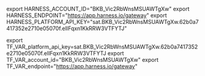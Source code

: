 export HARNESS_ACCOUNT_ID="BKB_Vic2RbWnsMSUAWTgXw"
export HARNESS_ENDPOINT="https://app.harness.io/gateway"
export HARNESS_PLATFORM_API_KEY="sat.BKB_Vic2RbWnsMSUAWTgXw.62b0a7417352e2710e05070f.eIlFqxn1KkRRW3VTFYTJ"

export TF_VAR_platform_api_key=sat.BKB_Vic2RbWnsMSUAWTgXw.62b0a7417352e2710e05070f.eIlFqxn1KkRRW3VTFYTJ
export TF_VAR_account_id="BKB_Vic2RbWnsMSUAWTgXw"
export TF_VAR_endpoint="https://app.harness.io/gateway"
